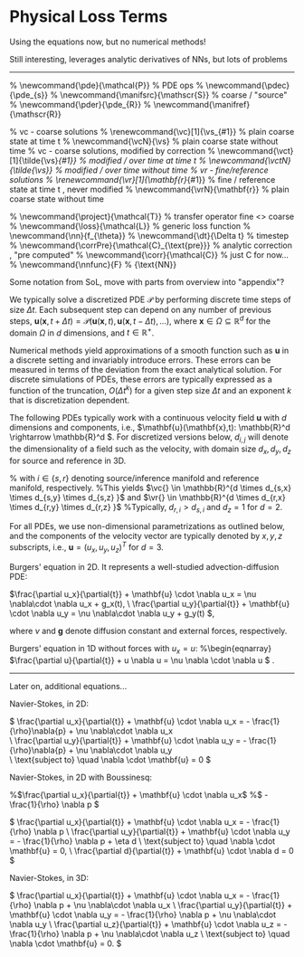 Physical Loss Terms
=======================


Using the equations now, but no numerical methods!

Still interesting, leverages analytic derivatives of NNs, but lots of problems



---


% \newcommand{\pde}{\mathcal{P}}         % PDE ops
% \newcommand{\pdec}{\pde_{s}}
% \newcommand{\manifsrc}{\mathscr{S}}    % coarse / "source"
% \newcommand{\pder}{\pde_{R}}
% \newcommand{\manifref}{\mathscr{R}}

% vc - coarse solutions
% \renewcommand{\vc}[1]{\vs_{#1}}            % plain coarse state at time t
% \newcommand{\vcN}{\vs}                     % plain coarse state without time 
% vc - coarse solutions, modified by correction
% \newcommand{\vct}[1]{\tilde{\vs}_{#1}}     % modified / over time at time t
% \newcommand{\vctN}{\tilde{\vs}}            % modified / over time without time
% vr - fine/reference solutions
% \renewcommand{\vr}[1]{\mathbf{r}_{#1}}            % fine / reference state at time t , never modified
% \newcommand{\vrN}{\mathbf{r}}                     % plain coarse state without time 

% \newcommand{\project}{\mathcal{T}}           % transfer operator fine <> coarse
% \newcommand{\loss}{\mathcal{L}}              % generic loss function
% \newcommand{\nn}{f_{\theta}}
% \newcommand{\dt}{\Delta t}                   % timestep
% \newcommand{\corrPre}{\mathcal{C}_{\text{pre}}}            % analytic correction , "pre computed"
% \newcommand{\corr}{\mathcal{C}}                         % just C for now...
% \newcommand{\nnfunc}{F} % {\text{NN}}


Some notation from SoL, move with parts from overview into "appendix"?



We typically solve a discretized PDE $\mathcal{P}$ by performing discrete time steps of size $\Delta t$. 
Each subsequent step can depend on any number of previous steps,
$\mathbf{u}(\mathbf{x},t+\Delta t) = \mathcal{P}(\mathbf{u}(\mathbf{x},t), \mathbf{u}(\mathbf{x},t-\Delta t),...)$, 
where
$\mathbf{x} \in \Omega \subseteq \mathbb{R}^d$ for the domain $\Omega$ in $d$
dimensions, and $t \in \mathbb{R}^{+}$.

Numerical methods yield approximations of a smooth function such as $\mathbf{u}$ in a discrete
setting and invariably introduce errors. These errors can be measured in terms
of the deviation from the exact analytical solution.
For discrete simulations of
PDEs, these errors are typically expressed as a function of the truncation, $O(\Delta t^k)$ 
for a given step size $\Delta t$ and an exponent $k$ that is discretization dependent.

The following PDEs typically work with a continuous
velocity field $\mathbf{u}$ with $d$ dimensions and components, i.e.,
$\mathbf{u}(\mathbf{x},t): \mathbb{R}^d \rightarrow \mathbb{R}^d $.
For discretized versions below, $d_{i,j}$ will denote the dimensionality
of a field such as the velocity,
with domain size $d_{x},d_{y},d_{z}$ for source and reference in 3D.

% with $i \in \{s,r\}$ denoting source/inference manifold and reference manifold, respectively.
%This yields $\vc{} \in \mathbb{R}^{d \times d_{s,x} \times d_{s,y} \times d_{s,z} }$ and $\vr{} \in \mathbb{R}^{d \times d_{r,x} \times d_{r,y} \times d_{r,z} }$
%Typically, $d_{r,i} > d_{s,i}$ and $d_{z}=1$ for $d=2$.

For all PDEs, we use non-dimensional parametrizations as outlined below,
and the components of the velocity vector are typically denoted by $x,y,z$ subscripts, i.e.,
$\mathbf{u} = (u_x,u_y,u_z)^T$ for $d=3$.

Burgers' equation in 2D. It represents a well-studied advection-diffusion PDE:

$\frac{\partial u_x}{\partial{t}} + \mathbf{u} \cdot \nabla u_x =
  \nu \nabla\cdot \nabla u_x + g_x(t), 
  \\
  \frac{\partial u_y}{\partial{t}} + \mathbf{u} \cdot \nabla u_y =
  \nu \nabla\cdot \nabla u_y + g_y(t)
$, 

where $\nu$ and $\mathbf{g}$ denote diffusion constant and external forces, respectively.

Burgers' equation in 1D without forces with $u_x = u$:
%\begin{eqnarray}
$\frac{\partial u}{\partial{t}} + u \nabla u = \nu \nabla \cdot \nabla u $ .

---

Later on, additional equations...



Navier-Stokes, in 2D:

$
    \frac{\partial u_x}{\partial{t}} + \mathbf{u} \cdot \nabla u_x =
    - \frac{1}{\rho}\nabla{p} + \nu \nabla\cdot \nabla u_x  
    \\
    \frac{\partial u_y}{\partial{t}} + \mathbf{u} \cdot \nabla u_y =
    - \frac{1}{\rho}\nabla{p} + \nu \nabla\cdot \nabla u_y  
    \\
    \text{subject to} \quad \nabla \cdot \mathbf{u} = 0
$



Navier-Stokes, in 2D with Boussinesq:

%$\frac{\partial u_x}{\partial{t}} + \mathbf{u} \cdot \nabla u_x$
%$ -\frac{1}{\rho} \nabla p $

$
  \frac{\partial u_x}{\partial{t}} + \mathbf{u} \cdot \nabla u_x = - \frac{1}{\rho} \nabla p 
  \\
  \frac{\partial u_y}{\partial{t}} + \mathbf{u} \cdot \nabla u_y = - \frac{1}{\rho} \nabla p + \eta d
  \\
  \text{subject to} \quad \nabla \cdot \mathbf{u} = 0,
  \\
  \frac{\partial d}{\partial{t}} + \mathbf{u} \cdot \nabla d = 0 
$



Navier-Stokes, in 3D:

$
  \frac{\partial u_x}{\partial{t}} + \mathbf{u} \cdot \nabla u_x = - \frac{1}{\rho} \nabla p + \nu \nabla\cdot \nabla u_x 
  \\
  \frac{\partial u_y}{\partial{t}} + \mathbf{u} \cdot \nabla u_y = - \frac{1}{\rho} \nabla p + \nu \nabla\cdot \nabla u_y 
  \\
  \frac{\partial u_z}{\partial{t}} + \mathbf{u} \cdot \nabla u_z = - \frac{1}{\rho} \nabla p + \nu \nabla\cdot \nabla u_z 
  \\
  \text{subject to} \quad \nabla \cdot \mathbf{u} = 0.
$
